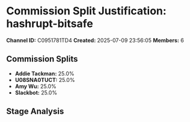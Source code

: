 # Commission Split Justification: hashrupt-bitsafe

**Channel ID:** C0951781TD4
**Created:** 2025-07-09 23:56:05
**Members:** 6

## Commission Splits

- **Addie Tackman:** 25.0%
- **U08SNA0TUCT:** 25.0%
- **Amy Wu:** 25.0%
- **Slackbot:** 25.0%

## Stage Analysis

